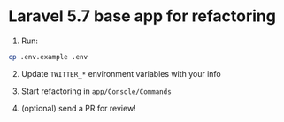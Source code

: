 # Laravel 5.7 base app for refactoring

1. Run:

```bash
cp .env.example .env
```

2. Update `TWITTER_*` environment variables with your info

3. Start refactoring in `app/Console/Commands`

4. (optional) send a PR for review!